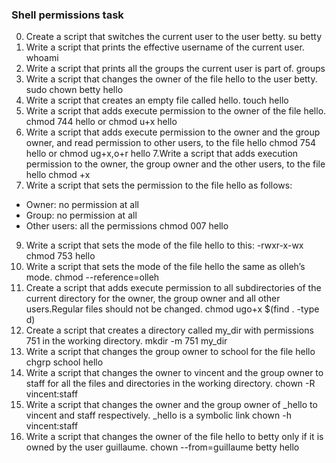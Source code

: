 ### Shell permissions task

0. Create a script that switches the current user to the user betty.
    su betty
1. Write a script that prints the effective username of the current user.
    whoami
2. Write a script that prints all the groups the current user is part of.
    groups
3. Write a script that changes the owner of the file hello to the user betty.
    sudo chown betty hello
4. Write a script that creates an empty file called hello.
    touch hello
5. Write a script that adds execute permission to the owner of the file hello.
    chmod 744 hello or chmod u+x hello
6. Write a script that adds execute permission to the owner and the group owner, and read permission to other users, to the file hello
    chmod 754 hello or chmod ug+x,o+r hello
7.Write a script that adds execution permission to the owner, the group owner and the other users, to the file hello
    chmod +x
8. Write a script that sets the permission to the file hello as follows:
  * Owner: no permission at all
  * Group: no permission at all
  * Other users: all the permissions
    chmod 007 hello
9. Write a script that sets the mode of the file hello to this: -rwxr-x-wx
    chmod 753 hello
10. Write a script that sets the mode of the file hello the same as olleh’s mode.
    chmod --reference=olleh
11. Create a script that adds execute permission to all subdirectories of the current directory for the owner, the group owner and all other users.Regular files should not be changed.
    chmod ugo+x $(find . -type d)
12. Create a script that creates a directory called my_dir with permissions 751 in the working directory.
    mkdir -m 751 my_dir
13. Write a script that changes the group owner to school for the file hello
    chgrp school hello
100. Write a script that changes the owner to vincent and the group owner to staff for all the files and directories in the working directory.
    chown -R vincent:staff
101. Write a script that changes the owner and the group owner of _hello to vincent and staff respectively. _hello is a symbolic link
    chown -h vincent:staff
102. Write a script that changes the owner of the file hello to betty only if it is owned by the user guillaume.
    chown --from=guillaume betty hello
   

